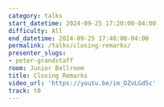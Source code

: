```yaml
---
category: talks
start_datetime: 2024-09-25 17:20:00-04:00
difficulty: All
end_datetime: 2024-09-25 17:40:00-04:00
permalink: /talks/closing-remarks/
presenter_slugs:
- peter-grandstaff
room: Junior Ballroom
title: Closing Remarks
video_url: 'https://youtu.be/im_DZvLGd5c'
track: t0
---
```

